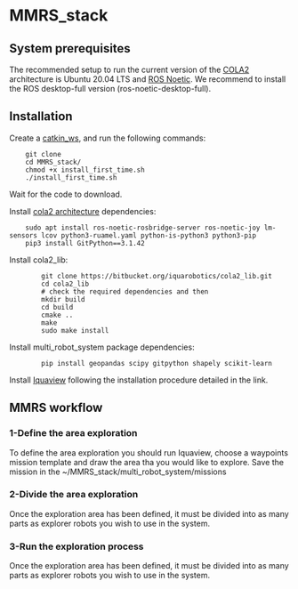 # MMRS_stack
## System prerequisites
The recommended setup to run the current version of the [COLA2](https://iquarobotics.com/cola2) architecture is Ubuntu 20.04 LTS and [ROS Noetic](https://wiki.ros.org/noetic).
We recommend to install the ROS desktop-full version (ros-noetic-desktop-full).

## Installation
Create a [catkin_ws](https://wiki.ros.org/catkin/Tutorials/create_a_workspace), and run the following commands:
``` cd catkin_ws/src
    git clone
    cd MMRS_stack/
    chmod +x install_first_time.sh
    ./install_first_time.sh
```

Wait for the code to download.

Install [cola2 architecture](https://iquarobotics.com/cola2) dependencies:
```
    sudo apt install ros-noetic-rosbridge-server ros-noetic-joy lm-sensors lcov python3-ruamel.yaml python-is-python3 python3-pip 
    pip3 install GitPython==3.1.42
```
    

Install cola2_lib:
```
        git clone https://bitbucket.org/iquarobotics/cola2_lib.git
        cd cola2_lib
        # check the required dependencies and then
        mkdir build
        cd build
        cmake ..
        make
        sudo make install
```


Install multi_robot_system package dependencies:
```
        pip install geopandas scipy gitpython shapely scikit-learn
```
Install [Iquaview](https://bitbucket.org/iquarobotics/iquaview/src/master/) following the installation procedure detailed in the link.

## MMRS workflow
### 1-Define the area exploration
To define the area exploration you should run Iquaview, choose a waypoints mission template and draw the area tha you would like to explore. Save the mission in the ~/MMRS_stack/multi_robot_system/missions
### 2-Divide the area exploration
Once the exploration area has been defined, it must be divided into as many parts as explorer robots you wish to use in the system.
### 3-Run the exploration process
Once the exploration area has been defined, it must be divided into as many parts as explorer robots you wish to use in the system.

